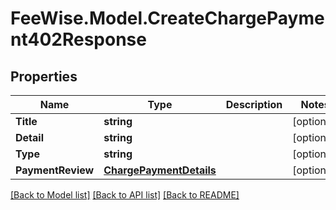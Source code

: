 # FeeWise.Model.CreateChargePayment402Response

## Properties

Name | Type | Description | Notes
------------ | ------------- | ------------- | -------------
**Title** | **string** |  | [optional] 
**Detail** | **string** |  | [optional] 
**Type** | **string** |  | [optional] 
**PaymentReview** | [**ChargePaymentDetails**](ChargePaymentDetails.md) |  | [optional] 

[[Back to Model list]](../README.md#documentation-for-models) [[Back to API list]](../README.md#documentation-for-api-endpoints) [[Back to README]](../README.md)

